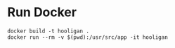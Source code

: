# Run Docker

```
docker build -t hooligan .
docker run --rm -v $(pwd):/usr/src/app -it hooligan 
```